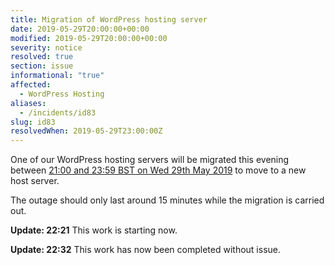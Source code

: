 ```yaml
---
title: Migration of WordPress hosting server
date: 2019-05-29T20:00:00+00:00
modified: 2019-05-29T20:00:00+00:00
severity: notice
resolved: true
section: issue
informational: "true"
affected:
  - WordPress Hosting
aliases:
  - /incidents/id83
slug: id83
resolvedWhen: 2019-05-29T23:00:00Z
---
```


One of our WordPress hosting servers will be migrated this evening between [21:00 and 23:59 BST on Wed 29th May 2019](https://www.timeanddate.com/worldclock/fixedtime.html?iso=20190529T20&ah=3) to move to a new host server.

The outage should only last around 15 minutes while the migration is carried out.

**Update: 22:21** This work is starting now.

**Update: 22:32** This work has now been completed without issue.

